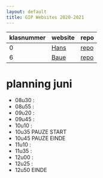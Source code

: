 ```yaml
---
layout: default
title: GIP Websites 2020-2021
---
```


| klasnummer | website | repo |
|---|---|---|
| 0 | [Hans](http://vbrh-immalle.github.io/) | [repo](https://github.com/vbrh-immalle/vbrh-immalle.github.io) |
| 6 | [Baue](https://baues-immalle.github.io/Gipwebsite/) | [repo](https://github.com/BaueS-immalle/Gipwebsite) |


# planning juni

- 08u30 : 
- 08u55 : 
- 09u20 : 
- 09u45 : 
- 10u10 : 
- 10u35 PAUZE START
- 10u45 PAUZE EINDE
- 11u10 : 
- 11u35 : 
- 12u00 : 
- 12u25 : 
- 12u50 EINDE
